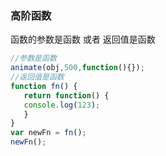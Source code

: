 ### 高阶函数

函数的参数是函数 或者 返回值是函数

```javascript
//参数是函数
animate(obj,500,function(){});
//返回值是函数
function fn() {
   return function() {
   console.log(123);
   }
}
var newFn = fn();
newFn();
```

